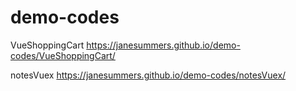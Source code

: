# demo-codes

VueShoppingCart
https://janesummers.github.io/demo-codes/VueShoppingCart/

notesVuex
https://janesummers.github.io/demo-codes/notesVuex/
